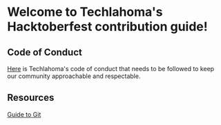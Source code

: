 # Welcome to Techlahoma's Hacktoberfest contribution guide!




## Code of Conduct
[Here](https://www.techlahoma.org/code-of-conduct) is Techlahoma's code of conduct that needs to be followed to keep our community approachable and respectable.

## Resources
[Guide to Git](https://github.com/kacollins/git-resources)

